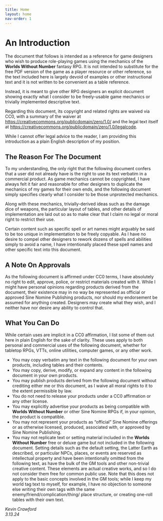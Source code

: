 ```yaml
---
title: Home
layout: home
nav-order: 1
---
```


# An Introduction

The document that follows is intended as a reference for game designers who wish to produce role-playing games using the mechanics of the **Worlds Without Number** fantasy RPG.
It is not intended to substitute for the free PDF version of the game as a player resource or other reference, so the text included here is largely devoid of examples or other instructional text and it is not written to be convenient as a table reference.

Instead, it is meant to give other RPG designers an explicit document showing exactly what I consider to be freely-usable game mechanics or trivially implemented descriptive text.

Regarding this document, its copyright and related rights are waived via CC0, with a summary of the waiver at https://creativecommons.org/publicdomain/zero/1.0/ and the legal text itself at https://creativecommons.org/publicdomain/zero/1.0/legalcode.

While I cannot offer legal advice to the reader, I am providing this introduction as a plain English description of my position.

## The Reason For The Document

To my understanding, the only right that the following document confers that a user did not already have is the right to use its text verbatim in a commercial product.
As game mechanics cannot be copyrighted, I have always felt it fair and reasonable for other designers to duplicate the mechanics of my games for their own ends, and the following document simply specifies clearly what I consider to be those unprotected mechanics.

Along with these mechanics, trivially-derived ideas such as the damage dice of weapons, the particular layout of tables, and other details of implementation are laid out so as to make clear that I claim no legal or moral right to restrict their use.

Certain content such as specific spell or art names might arguably be said to be too unique in implementation to be freely copyable.
As I have no desire to compel other designers to rework dozens of spells and abilities simply to avoid a name, I have intentionally placed these spell names and other specific text into this document.

## A Note On Approvals

As the following document is affirmed under CC0 terms, I have absolutely no right to edit, approve, police, or restrict materials created with it.
While I might have personal opinions regarding products derived from the document, their existence may in no way be represented as official or approved Sine Nomine Publishing products, nor should my endorsement be assumed for anything created.
Designers may create what they wish, and I neither have nor desire any ability to control that.

## What You Can Do

While certain uses are implicit in a CC0 affirmation, I list some of them out here in plain English for the sake of clarity.
These uses apply to both personal and commercial uses of the following document, whether for tabletop RPGs, VTTs, online utilities, computer games, or any other work.

- You may copy verbatim any text in the following document for your own products, including tables and their contents.
- You may copy, derive, modify, or expand any content in the following document in your own products.
- You may publish products derived from the following document without crediting either me or this document, as I waive all moral rights to it to the extent permissible by law.
- You do not need to release your products under a CC0 affirmation or any other license.
- You may explicitly advertise your products as being compatible with **Worlds Without Number** or other Sine Nomine RPGs if, in your opinion, the product is compatible.
- You may not represent your products as “official” Sine Nomine offerings or as otherwise licensed, produced, associated with, or approved by Sine Nomine Publishing.
- You may not replicate text or setting material included in the **Worlds Without Number** free or deluxe game but not included in the following document. Setting details such as the default setting, the Latter Earth as described, or particular NPCs, places, or events are reserved as intellectual property and have been intentionally omitted from the following text, as have the bulk of the GM tools and other non-trivial creative content. These elements are actual creative works, and so I do not consider them free for common public use. Note that this does not apply to the basic concepts involved in the GM tools; while I keep my world tag text to myself, for example, I have no objection to someone else writing their own tags with the same enemy/friend/complication/thing/ place structure, or creating one-roll tables with their own text.

_Kevin Crawford_\
_3.13.24_
